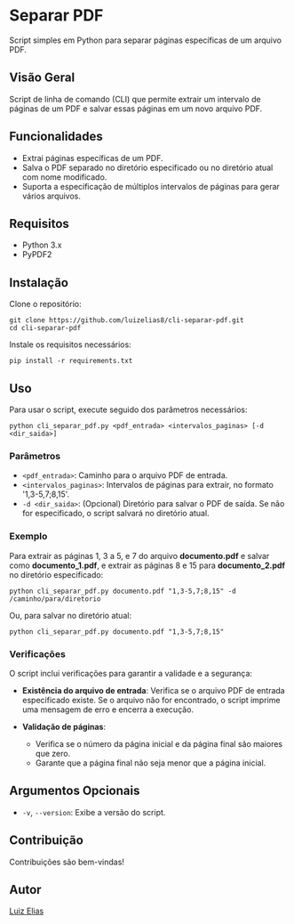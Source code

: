 # Separar PDF

Script simples em Python para separar páginas específicas de um arquivo PDF.

## Visão Geral

Script de linha de comando (CLI) que permite extrair um intervalo de páginas de um PDF e salvar essas páginas em um novo arquivo PDF.

## Funcionalidades

- Extrai páginas específicas de um PDF.
- Salva o PDF separado no diretório especificado ou no diretório atual com nome modificado.
- Suporta a especificação de múltiplos intervalos de páginas para gerar vários arquivos.

## Requisitos

- Python 3.x
- PyPDF2

## Instalação

Clone o repositório:

```
git clone https://github.com/luizelias8/cli-separar-pdf.git
cd cli-separar-pdf
```

Instale os requisitos necessários:
```
pip install -r requirements.txt
```

## Uso

Para usar o script, execute seguido dos parâmetros necessários:

```
python cli_separar_pdf.py <pdf_entrada> <intervalos_paginas> [-d <dir_saida>]
```

### Parâmetros

- `<pdf_entrada>`: Caminho para o arquivo PDF de entrada.
- `<intervalos_paginas>`: Intervalos de páginas para extrair, no formato '1,3-5,7;8,15'.
- `-d <dir_saida>`: (Opcional) Diretório para salvar o PDF de saída. Se não for especificado, o script salvará no diretório atual.

### Exemplo

Para extrair as páginas 1, 3 a 5, e 7 do arquivo **documento.pdf** e salvar como **documento_1.pdf**, e extrair as páginas 8 e 15 para **documento_2.pdf** no diretório especificado:

```
python cli_separar_pdf.py documento.pdf "1,3-5,7;8,15" -d /caminho/para/diretorio
```

Ou, para salvar no diretório atual:

```
python cli_separar_pdf.py documento.pdf "1,3-5,7;8,15"
```

### Verificações

O script inclui verificações para garantir a validade e a segurança:

- **Existência do arquivo de entrada**: Verifica se o arquivo PDF de entrada especificado existe. Se o arquivo não for encontrado, o script imprime uma mensagem de erro e encerra a execução.

- **Validação de páginas**:
  - Verifica se o número da página inicial e da página final são maiores que zero.
  - Garante que a página final não seja menor que a página inicial.

## Argumentos Opcionais
- `-v`, `--version`: Exibe a versão do script.

## Contribuição

Contribuições são bem-vindas!

## Autor

[Luiz Elias](https://github.com/luizelias8)